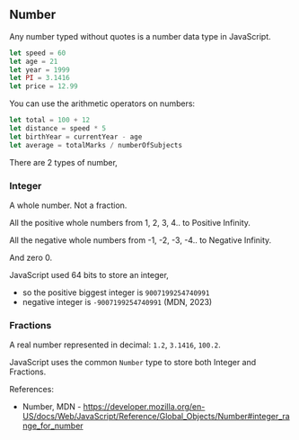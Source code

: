 ## Number

Any number typed without quotes is a number data type in JavaScript.

```js
let speed = 60
let age = 21
let year = 1999
let PI = 3.1416
let price = 12.99
```

You can use the arithmetic operators on numbers:

```js
let total = 100 + 12
let distance = speed * 5
let birthYear = currentYear - age
let average = totalMarks / numberOfSubjects
```
There are 2 types of number,

### Integer

A whole number. Not a fraction.

All the positive whole numbers from 1, 2, 3, 4.. to Positive Infinity.

All the negative whole numbers from -1, -2, -3, -4.. to Negative Infinity.

And zero 0.

JavaScript used 64 bits to store an integer, 

- so the positive biggest integer is `9007199254740991`
- negative integer is `-9007199254740991` (MDN, 2023)

### Fractions

A real number represented in decimal: `1.2`, `3.1416`, `100.2`.  

JavaScript uses the common `Number` type to store both Integer and Fractions.

References:

- Number, MDN - https://developer.mozilla.org/en-US/docs/Web/JavaScript/Reference/Global_Objects/Number#integer_range_for_number
